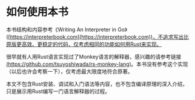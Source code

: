 # 如何使用本书

本书结构和内容参考《Writing An Interpreter in Go》([https://interpreterbook.com](https://interpreterbook.com))，不追求写出比原版更高效、更稳定的代码，仅考虑相同的功能如何用Rust来实现。

很早就有人用Rust语言实现过了Monkey语言的解释器，感兴趣的请参考链接[(https://github.com/tsuyoshiwada/rs-monkey-lang)](https://github.com/tsuyoshiwada/rs-monkey-lang)。本书没有参考这个实现（以后也许会考察一下），仅考虑最大限度地符合原著。

本文不包含Rust安装、调试和入门语法等内容，也不包含编译原理的深入介绍，只是展示用Rust编写一门语言解释器的过程。